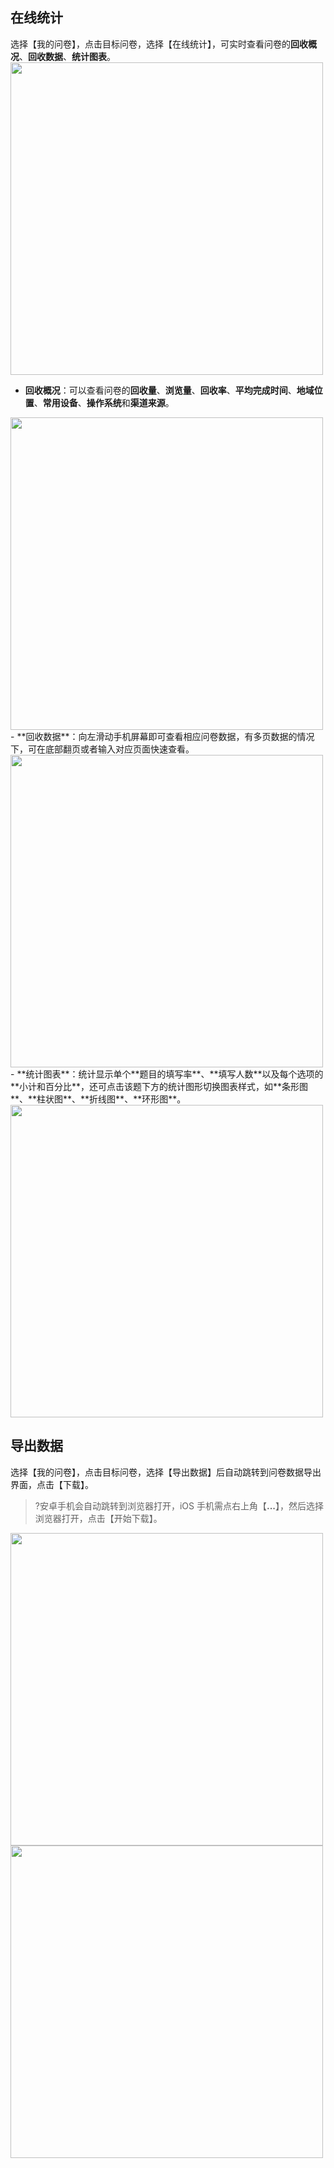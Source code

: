 ## 在线统计

选择【我的问卷】，点击目标问卷，选择【在线统计】，可实时查看问卷的**回收概况**、**回收数据**、**统计图表**。
<img src="https://main.qcloudimg.com/raw/6c23ea514a1638e76294ec3179b22b27/%E5%9C%A8%E7%BA%BF%E7%BB%9F%E8%AE%A1.png" width="500">

- **回收概况**：可以查看问卷的**回收量**、**浏览量**、**回收率**、**平均完成时间**、**地域位置**、**常用设备**、**操作系统**和**渠道来源**。
<img src="https://main.qcloudimg.com/raw/a8fc4fdfc6e3ba9c1da074191d70b323/%E5%9B%9E%E6%94%B6.png" width="500">
- **回收数据**：向左滑动手机屏幕即可查看相应问卷数据，有多页数据的情况下，可在底部翻页或者输入对应页面快速查看。
<img src="https://main.qcloudimg.com/raw/7c93ed1770301b774870156adf8553b4/%E5%9B%9E%E6%94%B62.png" width="500"/>
- **统计图表**：统计显示单个**题目的填写率**、**填写人数**以及每个选项的**小计和百分比**，还可点击该题下方的统计图形切换图表样式，如**条形图**、**柱状图**、**折线图**、**环形图**。<DIV>
<img src="https://main.qcloudimg.com/raw/165cbb111bd377339c4b69bf2c8145a5/%E7%BB%9F%E8%AE%A1.png" width="500"/>

##  导出数据

选择【我的问卷】，点击目标问卷，选择【导出数据】后自动跳转到问卷数据导出界面，点击【下载】。
>?安卓手机会自动跳转到浏览器打开，iOS 手机需点右上角【**...**】，然后选择浏览器打开，点击【开始下载】。

<img src="https://main.qcloudimg.com/raw/8904c003b185d9b103409a9919facfd4/%E5%AF%BC%E5%87%BA%E6%95%B0%E6%8D%AE.png" width="500"/>
<img src="https://main.qcloudimg.com/raw/f3716c75ef2e453d92bdb1f1b511c3f9/%E6%95%B0%E6%8D%AE.png" width="500"/>
